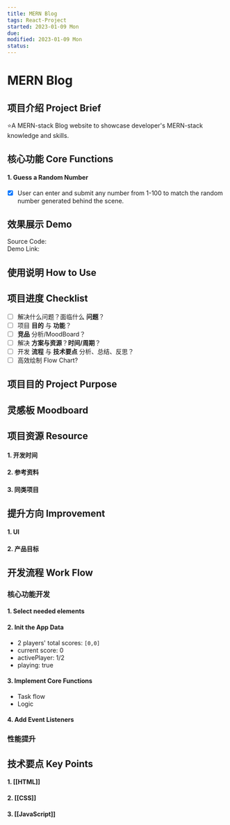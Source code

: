 ```yaml
---
title: MERN Blog
tags: React-Project  
started: 2023-01-09 Mon
due: 
modified: 2023-01-09 Mon
status: 
---
```

# MERN Blog
## 项目介绍 Project Brief
⭐A MERN-stack Blog website to showcase developer's MERN-stack knowledge and skills.
## 核心功能 Core Functions
#### 1. Guess a Random Number
- [x] User can enter and submit any number from 1-100 to match the random number generated behind the scene. 
## 效果展示 Demo
Source Code:  
Demo Link:    
## 使用说明 How to Use
## 项目进度 Checklist
- [ ] 解决什么问题？面临什么 **问题**？
- [ ] 项目 **目的** 与 **功能**？
- [ ] **竞品** 分析/MoodBoard？
- [ ] 解决 **方案与资源**？**时间/周期**？
- [ ] 开发 **流程** 与 **技术要点** 分析、总结、反思？
- [ ] 高效绘制 Flow Chart?
## 项目目的 Project Purpose
## 灵感板 Moodboard
## 项目资源 Resource
#### 1. 开发时间
#### 2. 参考资料
#### 3. 同类项目
## 提升方向 Improvement
#### 1. UI
#### 2. 产品目标
## 开发流程 Work Flow
### 核心功能开发
#### 1. Select needed elements
#### 2. Init the App Data
- 2 players' total scores: `[0,0]`
- current score: 0
- activePlayer: 1/2
- playing: true
#### 3. Implement Core Functions
- Task flow 
- Logic
#### 4. Add Event Listeners
### 性能提升
## 技术要点 Key Points
#### 1. [[HTML]]
#### 2. [[CSS]]
#### 3. [[JavaScript]]
